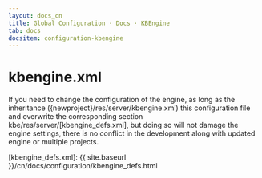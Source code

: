 ```yaml
---
layout: docs_cn
title: Global Configuration · Docs · KBEngine
tab: docs
docsitem: configuration-kbengine
---
```


kbengine.xml
===================

If you need to change the configuration of the engine, as long as the inheritance ({newproject}/res/server/kbengine.xml) 
this configuration file and overwrite the corresponding section kbe/res/server/[kbengine_defs.xml], 
but doing so will not damage the engine settings, there is no conflict in the development along with updated engine or multiple projects.

[kbengine_defs.xml]: {{ site.baseurl }}/cn/docs/configuration/kbengine_defs.html